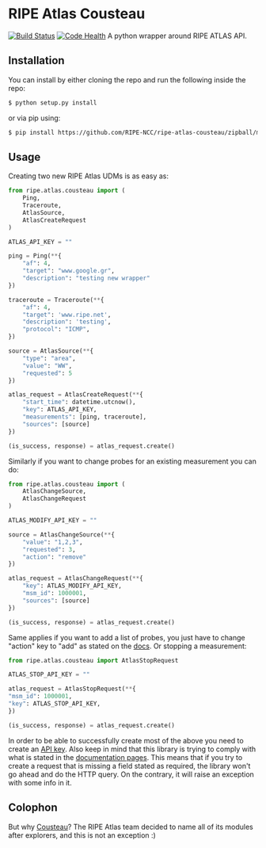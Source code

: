 # RIPE Atlas Cousteau
[![Build Status](https://travis-ci.org/RIPE-NCC/ripe-atlas-cousteau.png?branch=master)](https://travis-ci.org/RIPE-NCC/ripe-atlas-cousteau) [![Code Health](https://landscape.io/github/RIPE-NCC/ripe-atlas-cousteau/master/landscape.png)](https://landscape.io/github/RIPE-NCC/ripe-atlas-cousteau/master)
A python wrapper around RIPE ATLAS API.

## Installation

You can install by either cloning the repo and run the following inside the repo:

```bash
$ python setup.py install
```

or via pip using:
```bash
$ pip install https://github.com/RIPE-NCC/ripe-atlas-cousteau/zipball/master
```

## Usage
Creating two new RIPE Atlas UDMs is as easy as:
```python
from ripe.atlas.cousteau import (
    Ping, 
    Traceroute,
    AtlasSource, 
    AtlasCreateRequest
)

ATLAS_API_KEY = ""

ping = Ping(**{
    "af": 4,
    "target": "www.google.gr",
    "description": "testing new wrapper"
})

traceroute = Traceroute(**{
    "af": 4,
    "target": 'www.ripe.net',
    "description": 'testing',
    "protocol": "ICMP",
})

source = AtlasSource(**{
    "type": "area",
    "value": "WW",
    "requested": 5 
})

atlas_request = AtlasCreateRequest(**{
    "start_time": datetime.utcnow(),
    "key": ATLAS_API_KEY,
    "measurements": [ping, traceroute],
    "sources": [source]
})

(is_success, response) = atlas_request.create()
```

Similarly if you want to change probes for an existing measurement you can do:
```python
from ripe.atlas.cousteau import (
    AtlasChangeSource, 
    AtlasChangeRequest
)

ATLAS_MODIFY_API_KEY = ""

source = AtlasChangeSource(**{
    "value": "1,2,3",
    "requested": 3,
    "action": "remove"
})

atlas_request = AtlasChangeRequest(**{
    "key": ATLAS_MODIFY_API_KEY,
    "msm_id": 1000001,
    "sources": [source]
})

(is_success, response) = atlas_request.create()
```
Same applies if you want to add a list of probes, you just have to change "action" key to "add" as stated on the [docs](https://atlas.ripe.net/docs/rest/#participation-request).
Or stopping a measurement:
```python
from ripe.atlas.cousteau import AtlasStopRequest

ATLAS_STOP_API_KEY = ""

atlas_request = AtlasStopRequest(**{
"msm_id": 1000001,
"key": ATLAS_STOP_API_KEY,
})

(is_success, response) = atlas_request.create()
```

In order to be able to successfully create most of the above you need to create an [API key](https://atlas.ripe.net/docs/keys/).
Also keep in mind that this library is trying to comply with what is stated in the [documentation pages](https://atlas.ripe.net/docs/measurement-creation-api/). This means that if you try to create a request that is missing a field stated as required, the library won't go ahead and do the HTTP query. On the contrary, it will raise an exception with some info in it.

## Colophon

But why [Cousteau](http://en.wikipedia.org/wiki/Jacques_Cousteau)? The RIPE Atlas team decided to name all of its modules after explorers, and this is not an exception :)
